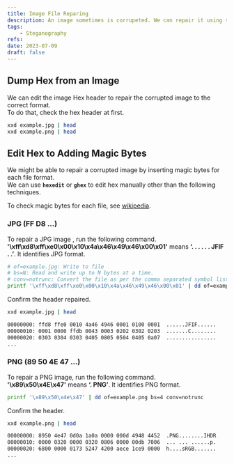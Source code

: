 ```yaml
---
title: Image File Reparing
description: An image sometimes is corrupeted. We can repair it using some techniques.
tags:
    - Steganography
refs:
date: 2023-07-09
draft: false
---
```


## Dump Hex from an Image

We can edit the image Hex header to repair the corrupted image to the correct format.  
To do that, check the hex header at first.

```sh
xxd example.jpg | head
xxd example.png | head
```

## Edit Hex to Adding Magic Bytes

We might be able to repair a corrupted image by inserting magic bytes for each file format.  
We can use **`hexedit`** or **`ghex`** to edit hex manually other than the following techniques.  

To check magic bytes for each file, see [wikipedia](https://en.wikipedia.org/wiki/List_of_file_signatures).

### JPG (FF D8 ...)

To repair a JPG image , run the following command.  
**'\xff\xd8\xff\xe0\x00\x10\x4a\x46\x49\x46\x00\x01'** means **‘. . . . . . JFIF . .’**. It identifies JPG format.

```sh
# of=example.jpg: Write to file
# bs=N: Read and write up to N bytes at a time. 
# conv=notrunc: Convert the file as per the comma separated symbol list. 'notrunc' means "Do not truncate the output file."
printf '\xff\xd8\xff\xe0\x00\x10\x4a\x46\x49\x46\x00\x01' | dd of=example.jpg bs=1 conv=notrunc
```

Confirm the header repaired.

```sh
xxd example.jpg | head

00000000: ffd8 ffe0 0010 4a46 4946 0001 0100 0001  ......JFIF......
00000010: 0001 0000 ffdb 0043 0003 0202 0302 0203  .......C........
00000020: 0303 0304 0303 0405 0805 0504 0405 0a07  ................
...
```

### PNG (89 50 4E 47 ...)

To repair a PNG image, run the following command.  
**'\x89\x50\x4E\x47'** means **‘. PNG’**. It identifies PNG format.

```sh
printf '\x89\x50\x4e\x47' | dd of=example.png bs=4 conv=notrunc
```

Confirm the header.

```sh
xxd example.png | head

00000000: 8950 4e47 0d0a 1a0a 0000 000d 4948 4452  .PNG........IHDR
00000010: 0000 0320 0000 0320 0806 0000 00db 7006  ... ... ......p.
00000020: 6800 0000 0173 5247 4200 aece 1ce9 0000  h....sRGB.......
...
```